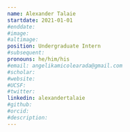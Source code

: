 ```yaml
---
name: Alexander Talaie
startdate: 2021-01-01
#enddate:
#image:
#altimage:
position: Undergraduate Intern
#subsequent:
pronouns: he/him/his
#email: angelikamicolearada@gmail.com
#scholar:
#website:
#UCSF:
#twitter:
linkedin: alexandertalaie
#github:
#orcid:
#description:
---
```

